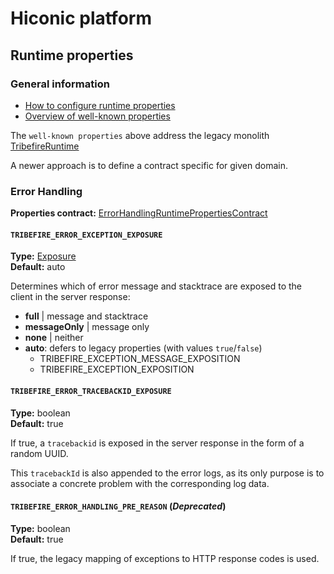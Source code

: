# Hiconic platform


## Runtime properties

### General information

* [How to configure runtime properties](https://github.com/hiconic-os/tribefire.cortex.documentation/blob/main/concepts-doc/src/features/runtime_properties.md)
* [Overview of well-known properties](https://github.com/hiconic-os/tribefire.cortex.documentation/blob/main/includes-doc/src/runtime_properties_include.md)


The `well-known properties` above address the legacy monolith [TribefireRuntime](https://github.com/hiconic-os/com.braintribe.gm/blob/main/tribefire-runtime/src/com/braintribe/model/processing/bootstrapping/TribefireRuntime.java)

A newer approach is to define a contract specific for given domain.


### Error Handling

**Properties contract:** [ErrorHandlingRuntimePropertiesContract](https://github.com/hiconic-os/tribefire.cortex/blob/main/tribefire-platform/src/tribefire/platform/wire/contract/ErrorHandlingRuntimePropertiesContract.java)



#### `TRIBEFIRE_ERROR_EXCEPTION_EXPOSURE`

**Type:** [Exposure](https://github.com/hiconic-os/com.braintribe.gm/blob/main/gm-rpc-commons/src/com/braintribe/servlet/exception/StandardExceptionHandler.java)<br>
**Default:** auto

Determines which of error message and stacktrace are exposed to the client in the server response:

* **full** | message and stacktrace
* **messageOnly** | message only 
* **none** | neither
* **auto**: defers to legacy properties (with values `true`/`false`)
  * TRIBEFIRE_EXCEPTION_MESSAGE_EXPOSITION
  * TRIBEFIRE_EXCEPTION_EXPOSITION


#### `TRIBEFIRE_ERROR_TRACEBACKID_EXPOSURE`

**Type:** boolean<br>
**Default:** true

If true, a `tracebackid` is exposed in the server response in the form of a random UUID.

This `tracebackId` is also appended to the error logs, as its only purpose is to associate a concrete problem with the corresponding log data.

#### `TRIBEFIRE_ERROR_HANDLING_PRE_REASON` (*Deprecated*)

**Type:** boolean<br>
**Default:** true<br>

If true, the legacy mapping of exceptions to HTTP response codes is used.
